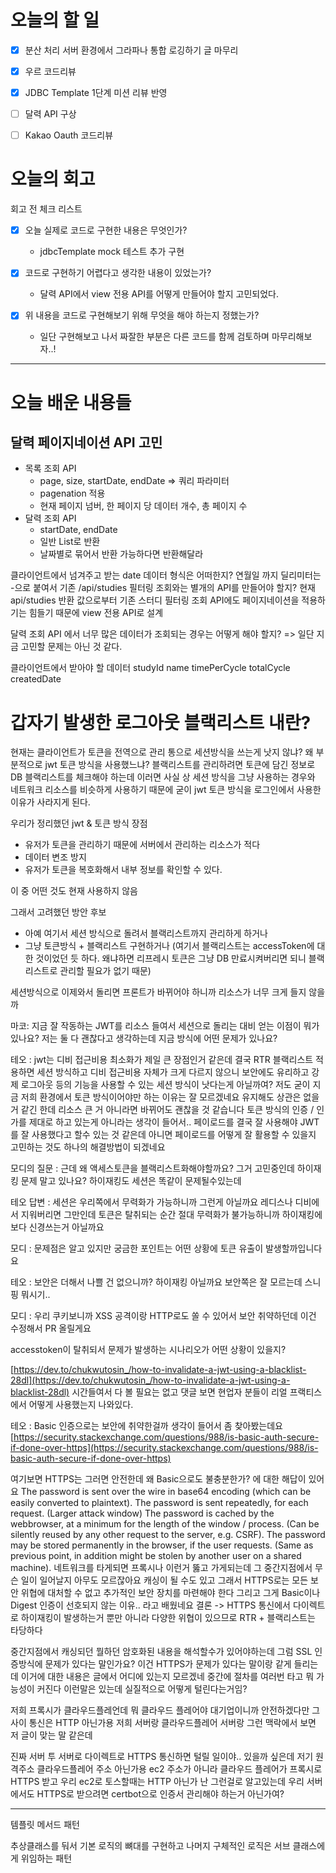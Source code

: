 
# 오늘의 할 일

- [x] 분산 처리 서버 환경에서 그라파나 통합 로깅하기 글 마무리
- [x] 우르 코드리뷰
- [x] JDBC Template 1단계 미션 리뷰 반영
- [ ] 달력 API 구상
- [ ] Kakao Oauth 코드리뷰


# 오늘의 회고

회고 전 체크 리스트
- [x] 오늘 실제로 코드로 구현한 내용은 무엇인가?
	- jdbcTemplate mock 테스트 추가 구현

- [x] 코드로 구현하기 어렵다고 생각한 내용이 있었는가?
	- 달력 API에서 view 전용 API를 어떻게 만들어야 할지 고민되었다.

- [x] 위 내용을 코드로 구현해보기 위해 무엇을 해야 하는지 정했는가?
	- 일단 구현해보고 나서 짜잘한 부분은 다른 코드를 함께 검토하며 마무리해보자..!




---
# 오늘 배운 내용들


## 달력 페이지네이션 API 고민

- 목록 조회 API
	- page, size, startDate, endDate => 쿼리 파라미터
	- pagenation 적용
	- 현재 페이지 넘버, 한 페이지 당 데이터 개수, 총 페이지 수
- 달력 조회 API
	- startDate, endDate
	- 일반 List로 반환
	- 날짜별로 묶어서 반환 가능하다면 반환해달라


클라이언트에서 넘겨주고 받는 date 데이터 형식은 어떠한지? 연월일 까지 딜리미터는 -으로 붙여서 
기존 /api/studies 필터링 조회와는 별개의 API를 만들어야 할지?
현재 api/studies 반환 값으로부터 
기존 스터디 필터링 조회 API에도 페이지네이션을 적용하기는 힘들기 때문에 view  전용 API로 설계 


달력 조회 API 에서 너무 많은 데이터가 조회되는 경우는 어떻게 해야 할지?
=> 일단 지금 고민할 문제는 아닌 것 같다.

클라이언트에서 받아야 할 데이터
studyId
name
timePerCycle
totalCycle
createdDate



# 갑자기 발생한 로그아웃 블랙리스트 내란?

현재는 클라이언트가 토큰을 전역으로 관리
통으로 세션방식을 쓰는게 낫지 않냐? 왜 부분적으로 jwt 토큰 방식을 사용했느냐?
블랙리스트를 관리하려면 토큰에 담긴 정보로 DB 블랙리스트를 체크해야 하는데 이러면 사실 상 세션 방식을 그냥 사용하는 경우와 네트워크 리소스를 비슷하게 사용하기 때문에 굳이 jwt 토큰 방식을 로그인에서 사용한 이유가 사라지게 된다.

우리가 정리했던 jwt & 토큰 방식 장점
- 유저가 토큰을 관리하기 때문에 서버에서 관리하는 리소스가 적다
- 데이터 변조 방지
- 유저가 토큰을 복호화해서 내부 정보를 확인할 수 있다.

이 중 어떤 것도 현재 사용하지 않음

그래서 고려했던 방안 후보
- 아예 여기서 세션 방식으로 돌려서 블랙리스트까지 관리하게 하거나
- 그냥 토큰방식 + 블랙리스트 구현하거나 (여기서 블랙리스트는 accessToken에 대한 것이었던 듯 하다. 왜냐하면 리프레시 토큰은 그냥 DB 만료시켜버리면 되니 블랙리스트로 관리할 필요가 없기 때문)

세션방식으로 이제와서 돌리면 프론트가 바뀌어야 하니까 리소스가 너무 크게 들지 않을까

마코: 지금 잘 작동하는 JWT를 리소스 들여서 세션으로 돌리는 대비 얻는 이점이 뭐가 있나요? 저는 둘 다 괜찮다고 생각하는데 지금 방식에 어떤 문제가 있나요?

테오 : jwt는 디비 접근비용 최소화가 제일 큰 장점인거 같은데 결국 RTR 블랙리스트 적용하면 세션 방식하고 디비 접근비용 자체가 크게 다르지 않으니
보안에도 유리하고 강제 로그아웃 등의 기능을 사용할 수 있는 세션 방식이 낫다는게 아닐까여? 저도 굳이 지금 저희 환경에서 토큰 방식이어야만 하는 이유는 잘 모르겠네요
유지해도 상관은 없을 거 같긴 한데 리소스 큰 거 아니라면 바뀌어도 괜찮을 것 같습니다
토큰 방식의 인증 / 인가를 제대로 하고 있는게 아니라는 생각이 들어서..
페이로드를 결국 잘 사용해야 JWT를 잘 사용했다고 할수 있는 것 같은데
아니면 페이로드를 어떻게 잘 활용할 수 있을지 고민하는 것도 하나의 해결방법이 되겠네요


모디의 질문 : 근데 왜 액세스토큰을 블랙리스트화해야할까요?
그거 고민중인데
하이재킹 문제 말고 있나요?
하이재킹도 세션은 똑같이 문제될수있는데

테오 답변 :
세션은 우리쪽에서 무력화가 가능하니까 그런게 아닐까요
레디스나 디비에서 지워버리면 그만인데
토큰은 탈취되는 순간 절대 무력화가 불가능하니까 하이재킹에 보다 신경쓰는거 아닐까요

모디 : 문제점은 알고 있지만 궁금한 포인트는 어떤 상황에 토큰 유출이 발생할까입니다요

테오 : 보안은 더해서 나쁠 건 없으니까?
하이재킹 아닐까요
보안쪽은 잘 모르는데
스니핑 뭐시기..

모디 : 우리 쿠키보니까 XSS 공격이랑 HTTP로도 쏠 수 있어서 보안 취약하던데 이건 수정해서 PR 올릴게요

accesstoken이 탈취되서 문제가 발생하는 시나리오가 어떤 상황이 있을지?

[https://dev.to/chukwutosin_/how-to-invalidate-a-jwt-using-a-blacklist-28dl](https://dev.to/chukwutosin_/how-to-invalidate-a-jwt-using-a-blacklist-28dl)
시간들여서 다 볼 필요는 없고 댓글 보면 현업자 분들이 리얼 프랙티스에서 어떻게 사용했는지 나와있다.

테오 :
Basic 인증으로는 보안에 취약한걸까
생각이 들어서 좀 찾아봤는데요
[https://security.stackexchange.com/questions/988/is-basic-auth-secure-if-done-over-https](https://security.stackexchange.com/questions/988/is-basic-auth-secure-if-done-over-https)

여기보면
HTTPS는 그러면 안전한데 왜 Basic으로도 불충분한가? 에 대한 해답이 있어요
The password is sent over the wire in base64 encoding (which can be easily converted to plaintext).
The password is sent repeatedly, for each request. (Larger attack window)
The password is cached by the webbrowser, at a minimum for the length of the window / process. (Can be silently reused by any other request to the server, e.g. CSRF).
The password may be stored permanently in the browser, if the user requests. (Same as previous point, in addition might be stolen by another user on a shared machine).
네트워크를 타게되면
프록시나 이런거 뚫고 가게되는데
그 중간지점에서 무슨 일이 일어날지
아무도 모르잖아요
캐싱이 될 수도 있고
그래서 HTTPS로는 모든 보안 위협에 대처할 수 없고
추가적인 보안 장치를 마련해야 한다 그리고 그게 Basic이나 Digest 인증이 선호되지 않는 이유.. 라고 배웠네요
결론 -> HTTPS 통신에서 다이렉트로 하이재킹이 발생하는거 뿐만 아니라 다양한 위협이 있으므로 RTR + 블랙리스트는 타당하다


중간지점에서 캐싱되던 뭘하던 암호화된 내용을 해석할수가 있어야하는데 그럼 SSL 인증방식에 문제가 있다는 말인가요?
이건 HTTPS가 문제가 있다는 말이랑 같게 들리는데
이거에 대한 내용은 글에서 어디에 있는지 모르겠네
중간에 절차를 여러번 타고 뭐 가능성이 커진다 이런말은 있는데 실질적으로 어떻게 털린다는거임?

저희 프록시가 클라우드플레언데
뭐 클라우드 플레어야 대기업이니까 안전하겠다만
그 사이 통신은 HTTP 아닌가용
저희 서버랑 클라우드플레어 서버랑
그런 맥락에서 보면 저 글이 맞는 말 같은데

진짜 서버 투 서버로 다이렉트로 HTTPS 통신하면 털릴 일이야.. 있을까 싶은데
저기 원격주소 클라우드플레어 주소 아닌가용
ec2 주소가 아니라
클라우드 플레어가 프록시로 HTTPS 받고
우리 ec2로 토스할때는 HTTP 아닌가
난 그런걸로 알고있는데
우리 서버에서도 HTTPS로 받으려면 certbot으로 인증서 관리해야 하는거 아닌가여?


---

템플릿 메서드 패턴 

추상클래스를 둬서 기본 로직의 뼈대를 구현하고 나머지 구체적인 로직은 서브 클래스에게 위임하는 패턴